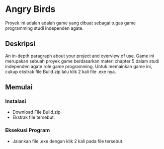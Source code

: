 # Angry Birds

Proyek ini adalah adalah game yang dibuat sebagai tugas game programming studi independen agate.

## Deskripsi

An in-depth paragraph about your project and overview of use.
Game ini merupakan sebuah proyek game berdasarkan materi chapter 5 dalam studi independen agate role game programming. Untuk memainkan game ini, cukup ekstrak file Build.zip lalu klik 2 kali file .exe nya.

## Memulai

### Instalasi

* Download File Build.zip
* Ekstrak file tersebut.

### Eksekusi Program

* Jalankan file .exe dengan klik 2 kali pada file tersebut.

